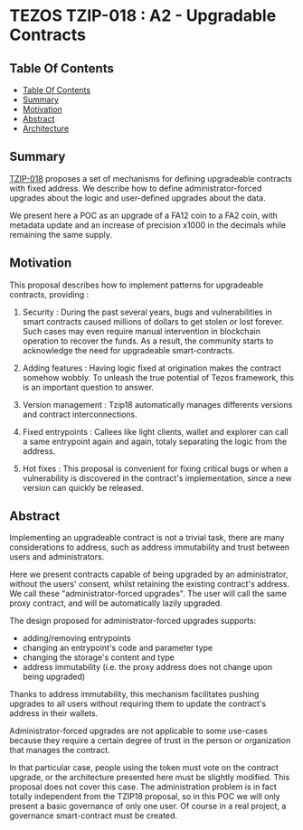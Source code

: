 # TEZOS TZIP-018 : A2 - Upgradable Contracts

## Table Of Contents

<!-- TOC -->

- [Table Of Contents](#table-of-contents)
- [Summary](#summary)
- [Motivation](#motivation)
- [Abstract](#abstract)
- [Architecture](#abstract)

<!-- /TOC -->

## Summary

[TZIP-018](https://tzip.tezosagora.org/proposal/tzip-18/) proposes a set of
mechanisms for defining upgradeable contracts with fixed address. We describe how
to define administrator-forced upgrades about the logic and user-defined upgrades
about the data.

We present here a POC as an upgrade of a FA12 coin to a FA2 coin, with metadata
update and an increase of precision x1000 in the decimals while remaining the
same supply.

## Motivation

This proposal describes how to implement patterns for upgradeable contracts,
providing :

1. Security : During the past several years, bugs and vulnerabilities in smart
contracts caused millions of dollars to get stolen or lost forever.
Such cases may even require manual intervention in blockchain operation to
recover the funds. As a result, the community starts to acknowledge the need
for upgradeable smart-contracts.

2. Adding features : Having logic fixed at origination makes the contract
somehow wobbly. To unleash the true potential of Tezos framework, this is an
important question to answer.

3. Version management : Tzip18 automatically manages differents versions and
contract interconnections.

4. Fixed entrypoints : Callees like light clients, wallet and explorer can call
a same entrypoint again and again, totaly separating the logic from the address.

5. Hot fixes : This proposal is convenient for fixing critical bugs or when a
vulnerability is discovered in the contract's implementation, since a new version
can quickly be released.

## Abstract

Implementing an upgradeable contract is not a trivial task, there are many
considerations to address, such as address immutability and trust between users
and administrators.

Here we present contracts capable of being upgraded by an administrator, without
the users' consent, whilst retaining the existing contract's address. We call
these "administrator-forced upgrades". The user will call the same proxy contract,
and will be automatically lazily upgraded.

The design proposed for administrator-forced upgrades supports:

- adding/removing entrypoints
- changing an entrypoint's code and parameter type
- changing the storage's content and type
- address immutability (i.e. the proxy address does not change upon being upgraded)

Thanks to address immutability, this mechanism facilitates pushing upgrades to
all users without requiring them to update the contract's address in their wallets.

Administrator-forced upgrades are not applicable to some use-cases because they require
a certain degree of trust in the person or organization that manages the contract.

In that particular case, people using the token must vote on the contract upgrade,
or the architecture presented here must be slightly modified. This proposal does
not cover this case. The administration problem is in fact totally independent
from the TZIP18 proposal, so in this POC we will only present a basic governance
of only one user.
Of course in a real project, a governance smart-contract must be created.
